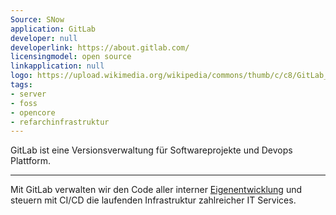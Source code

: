 ```yaml
---
Source: SNow
application: GitLab
developer: null
developerlink: https://about.gitlab.com/
licensingmodel: open source
linkapplication: null
logo: https://upload.wikimedia.org/wikipedia/commons/thumb/c/c8/GitLab_logo_%282%29.svg/320px-GitLab_logo_%282%29.svg.png
tags:
- server
- foss
- opencore
- refarchinfrastruktur
---
```

GitLab ist eine Versionsverwaltung für Softwareprojekte und Devops Plattform.

---

Mit GitLab verwalten wir den Code aller interner [Eigenentwicklung](publish.html) und steuern mit CI/CD die laufenden Infrastruktur zahlreicher IT Services.

